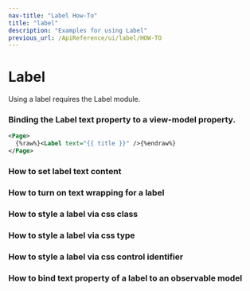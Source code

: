 ```yaml
---
nav-title: "Label How-To"
title: "label"
description: "Examples for using Label"
previous_url: /ApiReference/ui/label/HOW-TO
---
```

# Label
Using a label requires the Label module.
<snippet id='label-require'/>

### Binding the Label text property to a view-model property.
``` XML
<Page>
  {%raw%}<Label text="{{ title }}" />{%endraw%}
</Page>
```
### How to set label text content
<snippet id='label-settext'/>

### How to turn on text wrapping for a label
<snippet id='label-textwrap'/>

### How to style a label via css class
<snippet id='label-cssclass'/>

### How to style a label via css type
<snippet id='label-cssclass-type'/>

### How to style a label via css control identifier
<snippet id='label-css-identifier'/>

### How to bind text property of a label to an observable model
<snippet id='label-observable'/>
